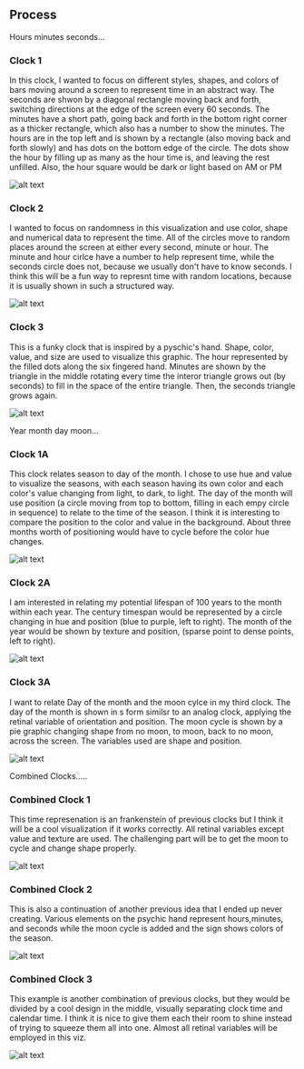 ## Process

Hours minutes seconds...

### Clock 1

In this clock, I wanted to focus on different styles, shapes, and colors of bars moving around a screen to represent time in an abstract way. The seconds are shwon by a diagonal rectangle moving back and forth, switching directions at the edge of the screen every 60 seconds. The minutes have a short path, going back and forth in the bottom right corner as a thicker rectangle, which also has a number to show the minutes. The hours are in the top left and is shown by a rectangle (also moving back and forth slowly) and has dots on the bottom edge of the circle. The dots show the hour by filling up as many as the hour time is, and leaving the rest unfilled. Also, the hour square would be dark or light based on AM or PM

![alt text](https://github.com/joutwater/dvia-2019/blob/master/1.mapping-time/process/IMG-2769.JPG)

### Clock 2

I wanted to focus on randomness in this visualization and use color, shape and numerical data to represent the time. All of the circles move to random places around the screen at either every second, minute or hour. The minute and hour cirlce have a number to help represent time, while the seconds circle does not, because we usually don't have to know seconds. I think this will be a fun way to represnt time with random locations, because it is usually shown in such a structured way.

![alt text](https://github.com/joutwater/dvia-2019/blob/master/1.mapping-time/process/IMG-2770.JPG)

### Clock 3

This is a funky clock that is inspired by a pyschic's hand. Shape, color, value, and size are used to visualize this graphic. The hour represented by the filled dots along the six fingered hand. Minutes are shown by the triangle in the middle rotating every time the interor triangle grows out (by seconds) to fill in the space of the entire triangle. Then, the seconds triangle grows again.

![alt text](https://github.com/joutwater/dvia-2019/blob/master/1.mapping-time/process/IMG-2771.JPG)







Year month day moon...

### Clock 1A

This clock relates season to day of the month. I chose to use hue and value to visualize the seasons, with each season having its own color and each color's value changing from light, to dark, to light. The day of the month will use position (a circle moving from top to bottom, filling in each empy circle in sequence) to relate to the time of the season. I think it is interesting to compare the position to the color and value in the background. About three months worth of positioning would have to cycle before the color hue changes. 

![alt text](https://github.com/joutwater/dvia-2019/blob/master/1.mapping-time/process/IMG_2810.jpg)

### Clock 2A

I am interested in relating my potential lifespan of 100 years to the month within each year. The century timespan would be represented by a circle changing in hue and position (blue to purple, left to right). The month of the year would be shown by texture and position, (sparse point to dense points, left to right).

![alt text](https://github.com/joutwater/dvia-2019/blob/master/1.mapping-time/process/IMG_2811.jpg)

### Clock 3A

I want to relate Day of the month and the moon cylce in my third clock. The day of the month is shown in s form similsr to an analog clock, applying the retinal variable of orientation and position. The moon cycle is shown by a pie graphic changing shape from no moon, to moon, back to no moon, across the screen. The variables used are shape and position.

![alt text](https://github.com/joutwater/dvia-2019/blob/master/1.mapping-time/process/IMG_2812.jpg)








Combined Clocks.....

### Combined Clock 1

This time represenation is an frankenstein of previous clocks but I think it will be a cool visualization if it works correctly. All retinal variables except value and texture are used. The challenging part will be to get the moon to cycle and change shape properly.

![alt text](https://github.com/joutwater/dvia-2019/blob/master/1.mapping-time/process/IMG_2904.jpg)

### Combined Clock 2

This is also a continuation of another previous idea that I ended up never creating. Various elements on the psychic hand represent hours,minutes, and seconds while the moon cycle is added and the sign shows colors of the season.

![alt text](https://github.com/joutwater/dvia-2019/blob/master/1.mapping-time/process/IMG_2905.jpg)

### Combined Clock 3

This example is another combination of previous clocks, but they would be divided by a cool design in the middle, visually separating clock time and calendar time. I think it is nice to give them each their room to shine instead of trying to squeeze them all into one. Almost all retinal variables will be employed in this viz.

![alt text](https://github.com/joutwater/dvia-2019/blob/master/1.mapping-time/process/IMG_2906.jpg)
